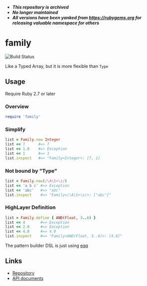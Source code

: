 - _**This repository is archived**_
- _**No longer maintained**_
- _**All versions have been yanked from https://rubygems.org for releasing valuable namespace for others**_

# family

![Build Status](https://github.com/kachick/family/actions/workflows/test_behaviors.yml/badge.svg?branch=main)

Like a Typed Array, but it is more flexible than `Type`

## Usage

Require Ruby 2.7 or later

### Overview

```ruby
require 'family'
```

### Simplify

```ruby
list = Family.new Integer
list << 7      #=> 7
list << 1.0    #=> Exception
list << 1      #=> 1
list.inspect   #=> "Family<Integer>: [7, 1]
```

### Not bound by "Type"

```ruby
list = Family.new(/\A\S+\z/)
list << 'a b c' #=> Exception
list << 'abc'   #=> "abc"
list.inspect    #=> "Family</\A\S+\z/>: ["abc"]"
```

### HighLayer Definition

```ruby
list = Family.define { AND(Float, 3..6) }
list << 4       #=> Exception
list << 2.0     #=> Exception
list << 4.0     #=> 4.0
list.inspect    #=> "Family<AND(Float, 3..6)>: [4.0]"
```

The pattern builder DSL is just using [eqq](https://github.com/kachick/eqq)

## Links

* [Repository](https://github.com/kachick/family)
* [API documents](https://kachick.github.io/family/)
